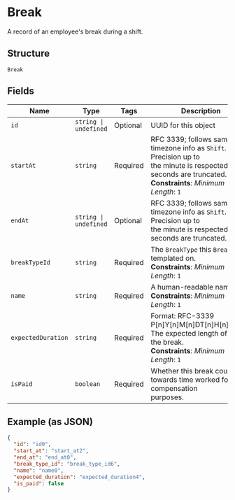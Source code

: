 
# Break

A record of an employee's break during a shift.

## Structure

`Break`

## Fields

| Name | Type | Tags | Description |
|  --- | --- | --- | --- |
| `id` | `string \| undefined` | Optional | UUID for this object |
| `startAt` | `string` | Required | RFC 3339; follows same timezone info as `Shift`. Precision up to<br>the minute is respected; seconds are truncated.<br>**Constraints**: *Minimum Length*: `1` |
| `endAt` | `string \| undefined` | Optional | RFC 3339; follows same timezone info as `Shift`. Precision up to<br>the minute is respected; seconds are truncated. |
| `breakTypeId` | `string` | Required | The `BreakType` this `Break` was templated on.<br>**Constraints**: *Minimum Length*: `1` |
| `name` | `string` | Required | A human-readable name.<br>**Constraints**: *Minimum Length*: `1` |
| `expectedDuration` | `string` | Required | Format: RFC-3339 P[n]Y[n]M[n]DT[n]H[n]M[n]S. The expected length of<br>the break.<br>**Constraints**: *Minimum Length*: `1` |
| `isPaid` | `boolean` | Required | Whether this break counts towards time worked for compensation<br>purposes. |

## Example (as JSON)

```json
{
  "id": "id0",
  "start_at": "start_at2",
  "end_at": "end_at0",
  "break_type_id": "break_type_id6",
  "name": "name0",
  "expected_duration": "expected_duration4",
  "is_paid": false
}
```

